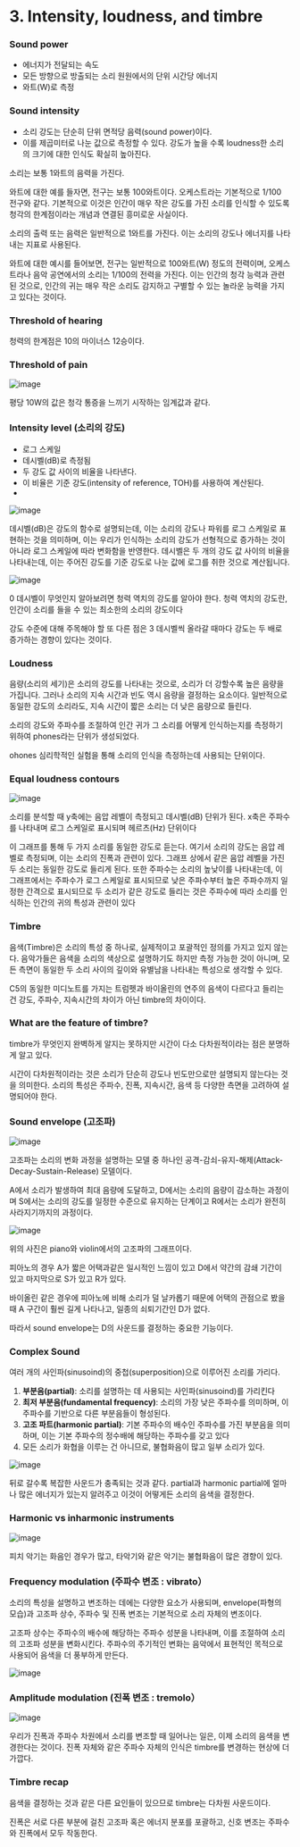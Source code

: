 # **3. Intensity, loudness, and timbre**

### Sound power

- 에너지가 전달되는 속도
- 모든 방향으로 방출되는 소리 원원에서의 단위 시간당 에너지
- 와트(W)로 측정

### Sound intensity

- 소리 강도는 단순히 단위 면적당 음력(sound power)이다.
- 이를 제곱미터로 나눈 값으로 측정할 수 있다. 강도가 높을 수록 loudness한 소리의 크기에 대한 인식도 확실히 높아진다.

소리는 보통 1와트의 음력을 가진다.  

와트에 대한 예를 들자면, 전구는 보통 100와트이다. 오케스트라는 기본적으로 1/100 전구와 같다. 기본적으로 이것은 인간이 매우 작은 강도를 가진 소리를 인식할 수 있도록 청각의 한계점이라는 개념과 연결된 흥미로운 사실이다.

소리의 출력 또는 음력은 일반적으로 1와트를 가진다. 이는 소리의 강도나 에너지를 나타내는 지표로 사용된다. 

와트에 대한 예시를 들어보면, 전구는 일반적으로 100와트(W) 정도의 전력이며, 오케스트라나 음악 공연에서의 소리는  1/100의 전력을 가진다.  이는 인간의 청각 능력과 관련된 것으로, 인간의 귀는 매우 작은 소리도 감지하고 구별할 수 있는 놀라운 능력을 가지고 있다는 것이다. 

### Threshold of hearing
청력의 한계점은 10의 마이너스 12승이다.

### Threshold of pain

![image](https://github.com/meowmoeww/Audio/assets/89447043/e0604241-13c6-46c3-b537-a4a0a3a7d875)

평당 10W의 값은 청각 통증을 느끼기 시작하는 임계값과 같다.

### Intensity level (소리의 강도)
- 로그 스케일
- 데시벨(dB)로 측정됨
- 두 강도 값 사이의 비율을 나타낸다.
- 이 비율은 기준 강도(intensity of reference, TOH)를 사용하여 계산된다.
- 
![image](https://github.com/meowmoeww/Audio/assets/89447043/7ebb48d5-7233-4161-b525-18a3ca59518d)

데시벨(dB)은 강도의 함수로 설명되는데, 이는 소리의 강도나 파워를 로그 스케일로 표현하는 것을 의미하며, 이는 우리가 인식하는 소리의 강도가 선형적으로 증가하는 것이 아니라 로그 스케일에 따라 변화함을 반영한다.
데시벨은 두 개의 강도 값 사이의 비율을 나타내는데, 이는 주어진 강도를 기준 강도로 나눈 값에 로그를 취한 것으로 계산됩니다.

![image](https://github.com/meowmoeww/Audio/assets/89447043/3e393a0b-b547-4c6a-8890-15149637eb22)

0 데시벨이 무엇인지 알아보려면 청력 역치의 강도를 알아야 한다. 청력 역치의 강도란, 인간이 소리를 들을 수 있는 최소한의 소리의 강도이다 

강도 수준에 대해 주목해야 할 또 다른 점은 3 데시벨씩 올라갈 때마다 강도는 두 배로 증가하는 경향이 있다는 것이다.

### Loudness

음량(소리의 세기)은 소리의 강도를 나타내는 것으로, 소리가 더 강할수록 높은 음량을 가집니다. 그러나 소리의 지속 시간과 빈도 역시 음량을 결정하는 요소이다.  일반적으로 동일한 강도의 소리라도, 지속 시간이 짧은 소리는 더 낮은 음량으로 들린다.

소리의 강도와 주파수를 조절하여 인간 귀가 그 소리를 어떻게 인식하는지를 측정하기 위하여 phones라는 단위가 생성되었다. 

ohones 심리학적인 실험을 통해 소리의 인식을 측정하는데 사용되는 단위이다. 

### Equal loudness contours
![image](https://github.com/meowmoeww/Audio/assets/89447043/6642a968-a2df-49ae-a949-9a6b03ce404c)

소리를 분석할 때 y축에는 음압 레벨이 측정되고 데시벨(dB) 단위가 된다. x축은 주파수를 나타내며 로그 스케일로 표시되며 헤르츠(Hz) 단위이다 

이 그래프를 통해 두 가지 소리를 동일한 강도로 듣는다. 여기서 소리의 강도는 음압 레벨로 측정되며, 이는 소리의 진폭과 관련이 있다. 그래프 상에서 같은 음압 레벨을 가진 두 소리는 동일한 강도로 들리게 된다. 또한 주파수는 소리의 높낮이를 나타내는데, 이 그래프에서는 주파수가 로그 스케일로 표시되므로 낮은 주파수부터 높은 주파수까지 일정한 간격으로 표시되므로 두 소리가 같은 강도로 들리는 것은 주파수에 따라 소리를 인식하는 인간의 귀의 특성과 관련이 있다

### Timbre

음색(Timbre)은 소리의 특성 중 하나로, 실제적이고 포괄적인 정의를 가지고 있지 않는다.  음악가들은 음색을 소리의 색상으로 설명하기도 하지만 측정 가능한 것이 아니며, 모든 측면이 동일한 두 소리 사이의 깊이와 유별남을 나타내는 특성으로 생각할 수 있다.

C5의 동일한 미디노트를 가지는 트럼펫과 바이올린의 연주의 음색이 다르다고 들리는건 강도, 주파수, 지속시간의 차이가 아닌 timbre의 차이이다. 

### What are the feature of timbre?

timbre가 무엇인지 완벽하게 알지는 못하지만 시간이 다소 다차원적이라는 점은 분명하게 알고 있다. 

시간이 다차원적이라는 것은 소리가 단순히 강도나 빈도만으로만 설명되지 않는다는 것을 의미한다. 소리의 특성은 주파수, 진폭, 지속시간, 음색 등 다양한 측면을 고려하여 설명되어야 한다. 

### Sound envelope (고조파)

![image](https://github.com/meowmoeww/Audio/assets/89447043/1b7c6497-37f5-4c5d-bc57-da4c784fd116)

고조파는 소리의 변화 과정을 설명하는 모델 중 하나인 공격-감쇠-유지-해제(Attack-Decay-Sustain-Release) 모델이다. 

A에서 소리가 발생하여 최대 음량에 도달하고, D에서는 소리의 음량이 감소하는 과정이며 S에서는 소리의 강도를 일정한 수준으로 유지하는 단계이고 R에서는 소리가 완전히 사라지기까지의 과정이다.

![image](https://github.com/meowmoeww/Audio/assets/89447043/03478179-7ad9-48ec-a91b-524b117cf9cb)

위의 사진은 piano와 violin에서의 고조파의 그래프이다. 

피아노의 경우 A가 짧은 어택과같은 일시적인 느낌이 있고 D에서 약간의 감쇄 기간이 있고 마지막으로 S가 있고 R가 있다.

바이올린 같은 경우에 피아노에 비해 소리가 덜 날카롭기 때문에 어택의 관점으로 봤을 때 A 구간이 훨씬 길게 나타나고, 일종의 쇠퇴기간인 D가 없다.

따라서 sound envelope는 D의 사운드를 결정하는 중요한 기능이다.

### Complex Sound

여러 개의 사인파(sinusoind)의 중첩(superposition)으로 이루어진 소리를 가리다.

1. **부분음(partial)**: 소리를 설명하는 데 사용되는 사인파(sinusoind)를 가리킨다 
2. **최저 부분음(fundamental frequency)**: 소리의 가장 낮은 주파수를 의미하며, 이 주파수를 기반으로 다른 부분음들이 형성된다. 
3. **고조 파트(harmonic partial)**: 기본 주파수의 배수인 주파수를 가진 부분음을 의미하며, 이는 기본 주파수의 정수배에 해당하는 주파수를 갖고 있다 
4. 모든 소리가 화협을 이루는 건 아니므로, 불협화음이 많고 일부 소리가 있다.

![image](https://github.com/meowmoeww/Audio/assets/89447043/bfde66e3-b2f0-4e31-983d-d26496fda08f)

뒤로 갈수록 복잡한 사운드가 충족되는 것과 같다. partial과 harmonic partial에 얼마나 많은 에너지가 있는지 알려주고 이것이 어떻게든 소리의 음색을 결정한다.

### Harmonic vs inharmonic instruments

![image](https://github.com/meowmoeww/Audio/assets/89447043/45cd17ff-eeed-4bf9-a6de-9ccbbb12dcf8)

피치 악기는 화음인 경우가 많고, 타악기와 같은 악기는 불협화음이 많은 경향이 있다. 

### Frequency modulation (주파수 변조 : vibrato）

소리의 특성을 설명하고 변조하는 데에는 다양한 요소가 사용되며,  envelope(파형의 모습)과 고조파 상수, 주파수 및 진폭 변조는 기본적으로 소리 자체의 변조이다.

고조파 상수는 주파수의 배수에 해당하는 주파수 성분을 나타내며, 이를 조절하여 소리의 고조파 성분을 변화시킨다. 주파수의 주기적인 변화는 음악에서 표현적인 목적으로 사용되어 음색을 더 풍부하게 만든다.

![image](https://github.com/meowmoeww/Audio/assets/89447043/ce7ac26e-2f8a-4249-b7e9-2fb857242212)

### Amplitude modulation (진폭 변조 : tremolo）

![image](https://github.com/meowmoeww/Audio/assets/89447043/4c682e15-fb38-4fa4-b2c2-4dc3ba5a59f3)

우리가 진폭과 주파수 차원에서 소리를 변조할 때 일어나는 일은, 이제 소리의 음색을 변경한다는 것이다. 진폭 자체와 같은 주파수 자체의 인식은 timbre를 변경하는 현상에 더 가깝다.

### Timbre recap

음색을 결정하는 것과 같은 다른 요인들이 있으므로 timbre는 다차원 사운드이다.

진폭은 서로 다른 부분에 걸친 고조파 혹은 에너지 분포를 포괄하고, 신호 변조는 주파수와 진폭에서 모두 작동한다.

